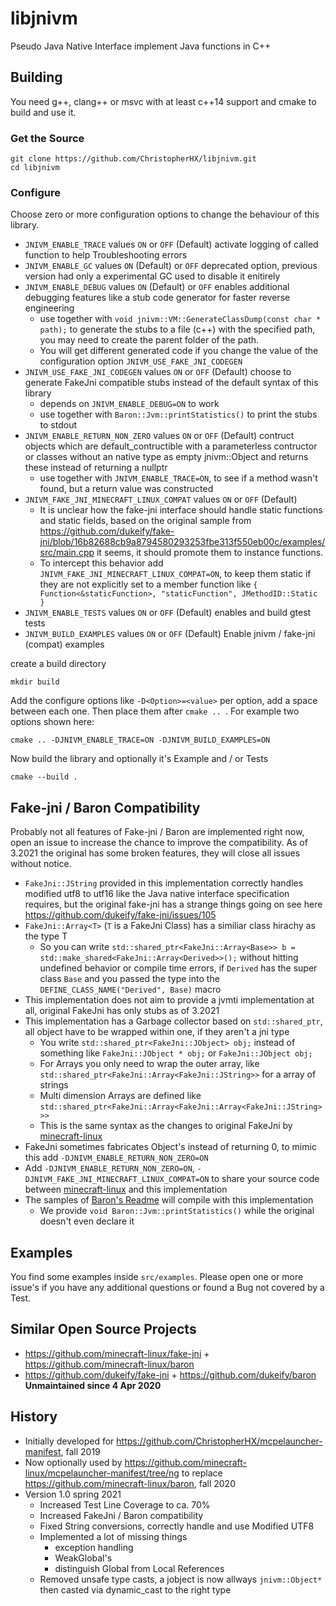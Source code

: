 # libjnivm
Pseudo Java Native Interface implement Java functions in C++

## Building
You need g++, clang++ or msvc with at least c++14 support and cmake to build and use it.

### Get the Source
```
git clone https://github.com/ChristopherHX/libjnivm.git
cd libjnivm
```
### Configure
Choose zero or more configuration options to change the behaviour of this library.
- `JNIVM_ENABLE_TRACE` values `ON` or `OFF` (Default) activate logging of called function to help Troubleshooting errors
- `JNIVM_ENABLE_GC` values `ON` (Default) or `OFF` deprecated option, previous version had only a experimental GC used to disable it enitirely 
- `JNIVM_ENABLE_DEBUG` values `ON` (Default) or `OFF` enables additional debugging features like a stub code generator for faster reverse engineering
    - use together with `void jnivm::VM::GenerateClassDump(const char * path);` to generate the stubs to a file (c++) with the specified path, you may need to create the parent folder of the path.
    - You will get different generated code if you change the value of the configuration option `JNIVM_USE_FAKE_JNI_CODEGEN`
- `JNIVM_USE_FAKE_JNI_CODEGEN` values `ON` or `OFF` (Default) choose to generate FakeJni compatible stubs instead of the default syntax of this library
    - depends on `JNIVM_ENABLE_DEBUG=ON` to work
    - use together with `Baron::Jvm::printStatistics()` to print the stubs to stdout
- `JNIVM_ENABLE_RETURN_NON_ZERO` values `ON` or `OFF` (Default) contruct objects which are default_contructible with a parameterless contructor or classes without an native type as empty jnivm::Object and returns these instead of returning a nullptr
    - use together with `JNIVM_ENABLE_TRACE=ON`, to see if a method wasn't found, but a return value was constructed
- `JNIVM_FAKE_JNI_MINECRAFT_LINUX_COMPAT` values `ON` or `OFF` (Default)
    - It is unclear how the fake-jni interface should handle static functions and static fields, based on the original sample from https://github.com/dukeify/fake-jni/blob/16b82688cb9a8794580293253fbe313f550eb00c/examples/src/main.cpp it seems, it should promote them to instance functions.
    - To intercept this behavior add `JNIVM_FAKE_JNI_MINECRAFT_LINUX_COMPAT=ON`, to keep them static if they are not explicitly set to a member function like `{ Function<&staticFunction>, "staticFunction", JMethodID::Static }`
- `JNIVM_ENABLE_TESTS` values `ON` or `OFF` (Default) enables and build gtest tests
- `JNIVM_BUILD_EXAMPLES` values `ON` or `OFF` (Default) Enable jnivm / fake-jni (compat) examples

create a build directory
```
mkdir build
```
Add the configure options like `-D<Option>=<value>` per option, add a space between each one. Then place them after `cmake .. `. For example two options shown here:
```
cmake .. -DJNIVM_ENABLE_TRACE=ON -DJNIVM_BUILD_EXAMPLES=ON
```

Now build the library and optionally it's Example and / or Tests
```
cmake --build .
```

## Fake-jni / Baron Compatibility

Probably not all features of Fake-jni / Baron are implemented right now, open an issue to increase the chance to improve the compatibility.
As of 3.2021 the original has some broken features, they will close all issues without notice.
- `FakeJni::JString` provided in this implementation correctly handles modified utf8 to utf16 like the Java native interface specification requires, but the original fake-jni has a strange things going on see here https://github.com/dukeify/fake-jni/issues/105
- `FakeJni::Array<T>` (`T` is a FakeJni Class) has a similiar class hirachy as the type T
    - So you can write `std::shared_ptr<FakeJni::Array<Base>> b = std::make_shared<FakeJni::Array<Derived>>();` without hitting undefined behavior or compile time errors, if `Derived` has the super class `Base` and you passed the type into the `DEFINE_CLASS_NAME("Derived", Base)` macro
- This implementation does not aim to provide a jvmti implementation at all, original FakeJni has only stubs as of 3.2021
- This implementation has a Garbage collector based on `std::shared_ptr`, all object have to be wrapped within one, if they aren't a jni type
  - You write `std::shared_ptr<FakeJni::JObject> obj;` instead of something like `FakeJni::JObject * obj;` or `FakeJni::JObject obj;`
  - For Arrays you only need to wrap the outer array, like `std::shared_ptr<FakeJni::Array<FakeJni::JString>>` for a array of strings
  - Multi dimension Arrays are defined like `std::shared_ptr<FakeJni::Array<FakeJni::Array<FakeJni::JString>>>`
  - This is the same syntax as the changes to original FakeJni by [minecraft-linux](https://github.com/minecraft-linux/fake-jni)
- FakeJni sometimes fabricates Object's instead of returning 0, to mimic this add `-DJNIVM_ENABLE_RETURN_NON_ZERO=ON`
- Add `-DJNIVM_ENABLE_RETURN_NON_ZERO=ON`, `-DJNIVM_FAKE_JNI_MINECRAFT_LINUX_COMPAT=ON` to share your source code between [minecraft-linux](https://github.com/minecraft-linux/fake-jni) and this implementation
- The samples of [Baron's Readme](https://github.com/dukeify/baron) will compile with this implementation
  - We provide `void Baron::Jvm::printStatistics()` while the original doesn't even declare it

## Examples
You find some examples inside `src/examples`. Please open one or more issue's if you have any additional questions or found a Bug not covered by a Test.

## Similar Open Source Projects
- https://github.com/minecraft-linux/fake-jni + https://github.com/minecraft-linux/baron
- https://github.com/dukeify/fake-jni + https://github.com/dukeify/baron **Unmaintained since 4 Apr 2020**

## History
- Initially developed for https://github.com/ChristopherHX/mcpelauncher-manifest, fall 2019
- Now optionally used by https://github.com/minecraft-linux/mcpelauncher-manifest/tree/ng to replace https://github.com/minecraft-linux/baron, fall 2020
- Version 1.0 spring 2021
    - Increased Test Line Coverage to ca. 70%
    - Increased FakeJni / Baron compatibility
    - Fixed String conversions, correctly handle and use Modified UTF8 
    - Implemented a lot of missing things
      - exception handling
      - WeakGlobal's
      - distinguish Global from Local References
    - Removed unsafe type casts, a jobject is now allways `jnivm::Object*` then casted via dynamic_cast to the right type